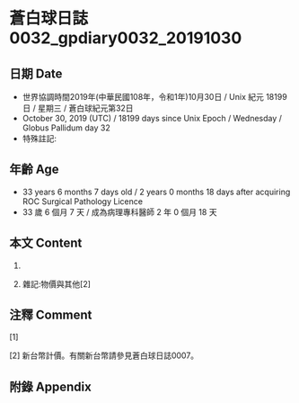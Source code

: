 # 蒼白球日誌0032_gpdiary0032_20191030 #

## 日期 Date ##

* 世界協調時間2019年(中華民國108年，令和1年)10月30日 / Unix 紀元 18199 日 / 星期三 / 蒼白球紀元第32日
* October 30, 2019 (UTC) / 18199 days since Unix Epoch / Wednesday / Globus Pallidum day 32
* 特殊註記:

## 年齡 Age ##

* 33 years 6 months 7 days old / 2 years 0 months 18 days after acquiring ROC Surgical Pathology Licence
* 33 歲 6 個月 7 天 / 成為病理專科醫師 2 年 0 個月 18 天

## 本文 Content ##

1. 

    
2. 雜記:物價與其他[2]

    

## 注釋 Comment ##

[1] 


[2] 新台幣計價。有關新台幣請參見蒼白球日誌0007。



## 附錄 Appendix ##

